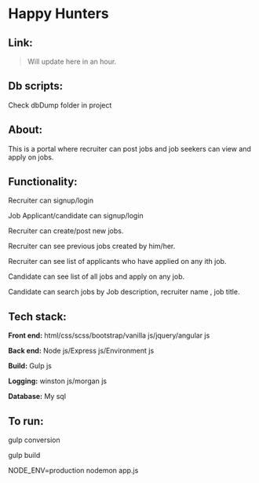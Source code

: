# Happy Hunters

 ## Link:
 >Will update here in an hour.  

## Db scripts:
Check dbDump folder in project

 ## About: 
 This is a portal where recruiter can post jobs and job seekers can view and apply on jobs.

## Functionality:
Recruiter can signup/login

Job Applicant/candidate can signup/login

Recruiter can create/post new jobs.

Recruiter can see previous jobs created by him/her.

Recruiter can see list of applicants who have applied on any ith job.

Candidate can see list of all jobs and apply on any job.

Candidate can search jobs by Job description, recruiter name , job title.


## Tech stack:
**Front end:** 
html/css/scss/bootstrap/vanilla js/jquery/angular js

**Back end:** 
Node js/Express js/Environment js

**Build:** 
Gulp js

**Logging:** 
winston js/morgan js

**Database:** My sql

## To run:
gulp conversion

gulp build

NODE_ENV=production nodemon app.js 






